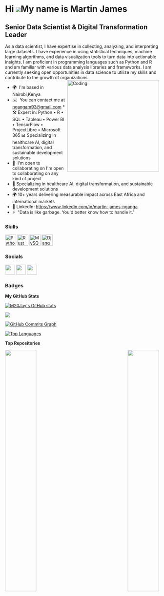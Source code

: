 Hi ![](https://user-images.githubusercontent.com/18350557/176309783-0785949b-9127-417c-8b55-ab5a4333674e.gif)My name is Martin James
====================================================================================================================================

Senior Data Scientist & Digital Transformation Leader
--------------

As a data scientist, I have expertise in collecting, analyzing, and interpreting large datasets. I have experience in using statistical techniques, machine learning algorithms, and data visualization tools to turn data into actionable insights. I am proficient in programming languages such as Python and R and am familiar with various data analysis libraries and frameworks. I am currently seeking open opportunities in data science to utilize my skills and contribute to the growth of organizations. <img align="right" alt="Coding" width="300" src="https://raw.githubusercontent.com/TheDudeThatCode/TheDudeThatCode/master/Assets/Developer.gif">

* 🌍  I'm based in Nairobi,Kenya
* ✉️  You can contact me at [ngangam93@gmail.com](mailto:ngangam93@gmail.com)
*🛠️ Expert in: Python • R • SQL • Tableau • Power BI • TensorFlow • ProjectLibre • Microsoft 365
📊 Specializing in healthcare AI, digital transformation, and sustainable development solutions
* 🤝  I'm open to collaborating on I'm open to collaborating on any kind of project
* 🎯 Specializing in healthcare AI, digital transformation, and sustainable development solutions
* 🌍 10+ years delivering measurable impact across East Africa and international markets
* 🔗 LinkedIn: https://www.linkedin.com/in/martin-james-nganga
* ⚡  "Data is like garbage. You'd better know how to handle it."

### Skills


<p align="left">
<a href="https://www.python.org/" target="_blank" rel="noreferrer"><img src="https://raw.githubusercontent.com/danielcranney/readme-generator/main/public/icons/skills/python-colored.svg" width="36" height="36" alt="Python" /></a>
<a href="https://www.rust-lang.org/" target="_blank" rel="noreferrer"><img src="https://raw.githubusercontent.com/danielcranney/readme-generator/main/public/icons/skills/rust-colored.svg" width="36" height="36" alt="Rust" /></a>
<a href="https://www.mysql.com/" target="_blank" rel="noreferrer"><img src="https://raw.githubusercontent.com/danielcranney/readme-generator/main/public/icons/skills/mysql-colored.svg" width="36" height="36" alt="MySQL" /></a>
<a href="https://www.djangoproject.com/" target="_blank" rel="noreferrer"><img src="https://raw.githubusercontent.com/danielcranney/readme-generator/main/public/icons/skills/django-colored.svg" width="36" height="36" alt="Django" /></a>
</p>


### Socials

<p align="left"> <a href="https://www.github.com/M20Jay" target="_blank" rel="noreferrer"><img src="https://raw.githubusercontent.com/danielcranney/readme-generator/main/public/icons/socials/github.svg" width="32" height="32" /></a> <a href="https://www.linkedin.com/in/martin-james-nganga" target="_blank" rel="noreferrer"><img src="https://raw.githubusercontent.com/danielcranney/readme-generator/main/public/icons/socials/linkedin.svg" width="32" height="32" /></a> <a href="https://www.twitter.com/ngangam93" target="_blank" rel="noreferrer"><img src="https://raw.githubusercontent.com/danielcranney/readme-generator/main/public/icons/socials/twitter.svg" width="32" height="32" /></a></p>

### Badges

<b>My GitHub Stats</b>

<a href="http://www.github.com/M20Jay"><img src="https://github-readme-stats.vercel.app/api?username=M20Jay&show_icons=true&hide=&count_private=true&title_color=0891b2&text_color=ffffff&icon_color=0891b2&bg_color=1c1917&hide_border=true&show_icons=true" alt="M20Jay's GitHub stats" /></a>

<a href="http://www.github.com/M20Jay"><img src="https://github-readme-streak-stats.herokuapp.com/?user=M20Jay&stroke=ffffff&background=1c1917&ring=0891b2&fire=0891b2&currStreakNum=ffffff&currStreakLabel=0891b2&sideNums=ffffff&sideLabels=ffffff&dates=ffffff&hide_border=true" /></a>

<a href="http://www.github.com/M20Jay"><img src="https://github-readme-activity-graph.cyclic.app/graph?username=M20Jay&bg_color=1c1917&color=ffffff&line=0891b2&point=ffffff&area_color=1c1917&area=true&hide_border=true&custom_title=GitHub%20Commits%20Graph" alt="GitHub Commits Graph" /></a>

<a href="https://github.com/M20Jay" align="left"><img src="https://github-readme-stats.vercel.app/api/top-langs/?username=M20Jay&langs_count=10&title_color=0891b2&text_color=ffffff&icon_color=0891b2&bg_color=1c1917&hide_border=true&locale=en&custom_title=Top%20%Languages" alt="Top Languages" /></a>

<b>Top Repositories</b>

<div width="100%" align="center"><a href="https://github.com/M20Jay/R-Studio-Projects" align="left"><img align="left" width="45%" src="https://github-readme-stats.vercel.app/api/pin/?username=M20Jay&repo=R-Studio-Projects&title_color=0891b2&text_color=ffffff&icon_color=0891b2&bg_color=1c1917&hide_border=true&locale=en" /></a><a href="https://github.com/M20Jay/pythonProject" align="right"><img align="right" width="45%" src="https://github-readme-stats.vercel.app/api/pin/?username=M20Jay&repo=pythonProject&title_color=0891b2&text_color=ffffff&icon_color=0891b2&bg_color=1c1917&hide_border=true&locale=en" /></a></div><br /><br /><br /><br /><br /><br /><br />
